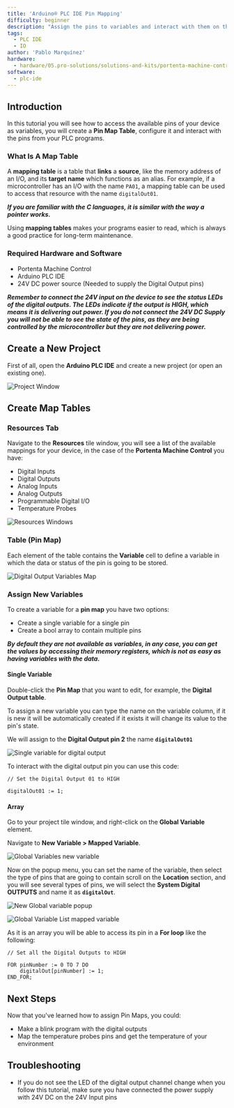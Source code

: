 ```yaml
---
title: 'Arduino® PLC IDE Pin Mapping'
difficulty: beginner
description: "Assign the pins to variables and interact with them on the Arduino PLC IDE"
tags:
  - PLC IDE
  - IO
author: 'Pablo Marquínez'
hardware:
  - hardware/05.pro-solutions/solutions-and-kits/portenta-machine-control
software:
  - plc-ide
---
```


## Introduction

In this tutorial you will see how to access the available pins of your device as variables, you will create a **Pin Map Table**, configure it and interact with the pins from your PLC programs.

### What Is A Map Table

A **mapping table** is a table that **links** a **source**, like the memory address of an I/O, and its **target name** which functions as an alias. For example, if a microcontroller has an I/O with the name `PA01`, a mapping table can be used to access that resource with the name `digitalOut01`.

***If you are familiar with the C languages, it is similar with the way a pointer works.***

Using **mapping tables** makes your programs easier to read, which is always a good practice for long-term maintenance.

### Required Hardware and Software

- Portenta Machine Control
- Arduino PLC IDE
- 24V DC power source (Needed to supply the Digital Output pins)

***Remember to connect the 24V input on the device to see the status LEDs of the digital outputs. The LEDs indicate if the output is HIGH, which means it is delivering out power. If you do not connect the 24V DC Supply you will not be able to see the state of the pins, as they are being controlled by the microcontroller but they are not delivering power.***

## Create a New Project

First of all, open the **Arduino PLC IDE** and create a new project (or open an existing one).

![Project Window](assets/windowProject.png)

## Create Map Tables

### Resources Tab

Navigate to the **Resources** tile window, you will see a list of the available mappings for your device, in the case of the **Portenta Machine Control** you have:
* Digital Inputs
* Digital Outputs
* Analog Inputs
* Analog Outputs
* Programmable Digital I/O
* Temperature Probes

![Resources Windows](assets/windowResources.png)

### Table (Pin Map)

Each element of the table contains the **Variable** cell to define a variable in which the data or status of the pin is going to be stored.

![Digital Output Variables Map](assets/map_digitalOut.png)

### Assign New Variables

To create a variable for a **pin map** you have two options:
* Create a single variable for a single pin
* Create a bool array to contain multiple pins

***By default they are not available as variables, in any case, you can get the values by accessing their memory registers, which is not as easy as having variables with the data.***

#### Single Variable

Double-click the **Pin Map** that you want to edit, for example, the **Digital Output table**.

To assign a new variable you can type the name on the variable column, if it is new it will be automatically created if it exists it will change its value to the pin's state.

We will assign to the **Digital Output pin 2** the name **`digitalOut01`**

![Single variable for digital output](assets/map_single_digitalOut.png)

To interact with the digital output pin you can use this code:

```
// Set the Digital Output 01 to HIGH

digitalOut01 := 1;
```

#### Array

Go to your project tile window, and right-click on the **Global Variable** element.

Navigate to **New Variable > Mapped Variable**.

![Global Variables new variable](assets/newMappedVariable.png)

Now on the popup menu, you can set the name of the variable, then select the type of pins that are going to contain scroll on the **Location** section, and you will see several types of pins, we will select the **System Digital OUTPUTS** and name it as **`digitalOut`**.

![New Global variable popup](assets/newVariablePopUp.png)

![Global Variable List mapped variable](assets/globalVariablesMapped.png)

As it is an array you will be able to access its pin in a **For loop** like the following:

```
// Set all the Digital Outputs to HIGH

FOR pinNumber := 0 TO 7 DO
    digitalOut[pinNumber] := 1;
END_FOR;
```

## Next Steps

Now that you've learned how to assign Pin Maps, you could:
* Make a blink program with the digital outputs
* Map the temperature probes pins and get the temperature of your environment

## Troubleshooting

* If you do not see the LED of the digital output channel change when you follow this tutorial, make sure you have connected the power supply with 24V DC on the 24V Input pins